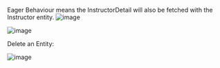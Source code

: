 Eager Behaviour means the InstructorDetail will also be fetched with the Instructor entity.
![image](https://github.com/user-attachments/assets/b5d4ac9c-252f-48b5-9126-19a6a3a54d48)

![image](https://github.com/user-attachments/assets/98936267-7541-4d62-a8bc-d90ede2933d3)


Delete an Entity:

![image](https://github.com/user-attachments/assets/450f81ee-91eb-4c59-8880-a12a036f1348)

